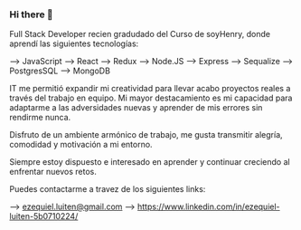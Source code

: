 ### Hi there 👋

Full Stack Developer recien gradudado del Curso de soyHenry, donde aprendí las siguientes tecnologías:

--> JavaScript
--> React
--> Redux
--> Node.JS
--> Express
--> Sequalize
--> PostgresSQL
--> MongoDB

IT me permitió expandir mi creatividad para llevar acabo proyectos reales a través del trabajo en equipo. Mi mayor destacamiento es mi capacidad para adaptarme a las adversidades nuevas y aprender de mis errores sin rendirme nunca.

Disfruto de un ambiente armónico de trabajo, me gusta transmitir alegría, comodidad y motivación a mi entorno.

Siempre estoy dispuesto e interesado en aprender y continuar creciendo al enfrentar nuevos retos.


Puedes contactarme a travez de los siguientes links:

--> ezequiel.luiten@gmail.com
--> https://www.linkedin.com/in/ezequiel-luiten-5b0710224/
